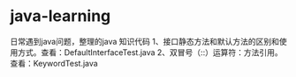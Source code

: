 # java-learning
日常遇到java问题，整理的java 知识代码
1、接口静态方法和默认方法的区别和使用方式。查看：DefaultInterfaceTest.java
2、双冒号（::）运算符：方法引用。查看：KeywordTest.java
